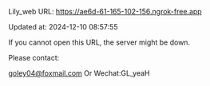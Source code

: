 Lily_web URL: https://ae6d-61-165-102-156.ngrok-free.app

Updated at: 2024-12-10 08:57:55

If you cannot open this URL, the server might be down.

Please contact: 

goley04@foxmail.com Or Wechat:GL_yeaH